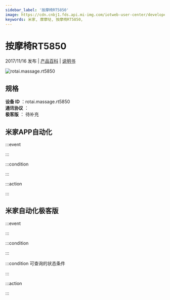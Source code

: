 ```yaml
---
sidebar_label: '按摩椅RT5850'
image: https://cdn.cnbj1.fds.api.mi-img.com/iotweb-user-center/developer_16791300622166FKEKCP7.png?GalaxyAccessKeyId=AKVGLQWBOVIRQ3XLEW&Expires=9223372036854775807&Signature=j84OJJ7IF+2hSI7r3UO8jeJU8fo=
keywords: 米家, 摩摩哒, 按摩椅RT5850, 
---
```

# 按摩椅RT5850

2017/11/16 发布 | [产品百科](https://home.mi.com/webapp/content/baike/product/index.html?model=rotai.massage.rt5850/) | [说明书](https://home.mi.com/views/introduction.html?model=rotai.massage.rt5850&region=cn)

![rotai.massage.rt5850](https://cdn.cnbj1.fds.api.mi-img.com/iotweb-user-center/developer_16791300622166FKEKCP7.png?GalaxyAccessKeyId=AKVGLQWBOVIRQ3XLEW&Expires=9223372036854775807&Signature=j84OJJ7IF+2hSI7r3UO8jeJU8fo=)

## 规格  
> 
**设备 ID** ：rotai.massage.rt5850  
**通讯协议** ：  
**极客版**  ： 待补充 


## 米家APP自动化  

:::event  

:::

:::condition  

:::

:::action   

:::

## 米家自动化极客版  

:::event  

:::

:::condition  

:::

:::condition 可查询的状态条件  

:::

:::action  

:::

        
